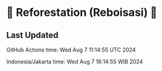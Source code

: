 
# 🌳 Reforestation (Reboisasi) 🌲

## Last Updated

GitHub Actions time: Wed Aug  7 11:14:55 UTC 2024

Indonesia/Jakarta time: Wed Aug  7 18:14:55 WIB 2024

